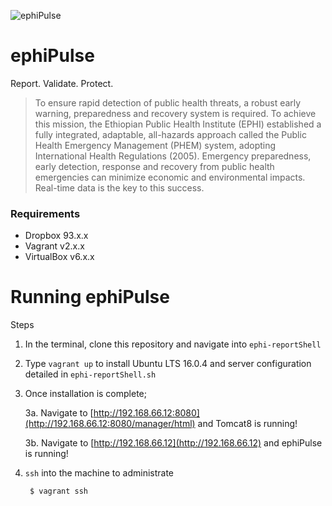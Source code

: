 ![ephiPulse](https://github.com/pfitzpaddy/ephi-reportPulse/blob/master/assets/images/ephiPulse_120px.png)
# ephiPulse
Report. Validate. Protect.
> To ensure rapid detection of public health threats, a robust early warning, preparedness and recovery system is required. To achieve this mission, the Ethiopian Public Health Institute (EPHI) established a fully integrated, adaptable, all-hazards approach called the Public Health Emergency Management (PHEM) system, adopting International Health Regulations (2005). Emergency preparedness, early detection, response and recovery from public health emergencies can minimize economic and environmental impacts. Real-time data is the key to this success.


### Requirements

- Dropbox 93.x.x
- Vagrant v2.x.x
- VirtualBox v6.x.x

# Running ephiPulse

Steps

1. In the terminal, clone this repository and navigate into ``ephi-reportShell``

2. Type ``vagrant up`` to install Ubuntu LTS 16.0.4 and server configuration detailed in ``ephi-reportShell.sh``

3. Once installation is complete;

	3a. Navigate to [http://192.168.66.12:8080](http://192.168.66.12:8080/manager/html) and Tomcat8 is running!

	3b. Navigate to [http://192.168.66.12](http://192.168.66.12) and ephiPulse is running!

3. ``ssh`` into the machine to administrate

		$ vagrant ssh